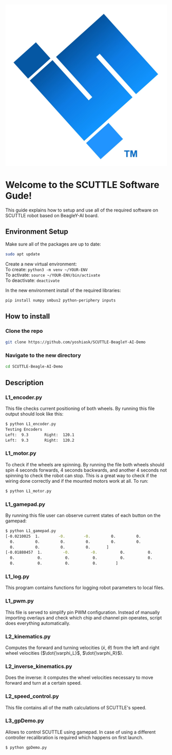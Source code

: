 ![Logo](image/jpg_1980px.jpg ':class=image-25')

# Welcome to the SCUTTLE Software Gude!

This guide explains how to setup and use all of the required software on SCUTTLE robot based on BeagleY-AI board.

## Environment Setup
Make sure all of the packages are up to date:
```bash
sudo apt update
```
Create a new virtual environment: \
To create: ```python3 -m venv ~/YOUR-ENV``` \
To activate: ```source ~/YOUR-ENV/bin/activate``` \
To deactivate: ```deactivate```

In the new environment install of the required libraries:
```bash
pip install numpy smbus2 python-periphery inputs
```

## How to install
### Clone the repo
```bash
git clone https://github.com/yoshiask/SCUTTLE-BeagleY-AI-Demo
```
### Navigate to the new directory
```bash
cd SCUTTLE-Beagle-AI-Demo
```

## Description
### L1_encoder.py
This file checks current positioning of both wheels. By running this file output should look like this:
```bash
$ python L1_encoder.py
Testing Encoders
Left:  9.3       Right:  120.1
Left:  9.3       Right:  120.2
```

### L1_motor.py

To check if the wheels are spinning. By running the file both wheels should spin 4 seconds forwards, 4 seconds backwards, and another 4 seconds not spinning to check the robot can stop. This is a great way to check if the wiring done correctly and if the mounted motors work at all. To run:
```bash
$ python L1_motor.py
```

### L1_gamepad.py
By running this file user can observe current states of each button on the gamepad:
```bash
$ python L1_gamepad.py
[-0.0210025  1.        -0.        -0.         0.         0.
  0.         0.         0.         0.         0.         0.
  0.         0.         0.         0.       ]
[-0.01880457  1.         -0.         -0.          0.          0.
  0.          0.          0.          0.          0.          0.
  0.          0.          0.          0.        ]
```

### L1_log.py
This program contains functions for logging robot parameters to local files.

### L1_pwm.py
This file is served to simplify pin PWM configuration. Instead of manually importing overlays and check which chip and channel pin operates, script does everything automatically.

### L2_kinematics.py
Computes the forward and turning velocities ($\dot{x}$, $\dot{\theta}$) from the left and right wheel velocities ($\dot{\varphi_L}$, $\dot{\varphi_R}$).

### L2_inverse_kinematics.py
Does the inverse: it computes the wheel velocities necessary to move forward and turn at a certain speed.

### L2_speed_control.py
This file contains all of the math calculations of SCUTTLE's speed.

### L3_gpDemo.py
Allows to control SCUTTLE using gamepad. In case of using a different controller recalibration is required which happens on first launch.
```bash
$ python gpDemo.py
```
<!--UNDER CONSTRUCTION-->